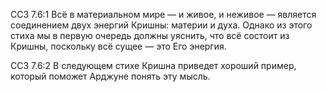 ССЗ 7.6:1	Всё в материальном мире — и живое, и неживое — является соединением двух энергий Кришны: материи и духа. Однако из этого стиха мы в первую очередь должны уяснить, что всё состоит из Кришны, поскольку всё сущее — это Его энергия.

ССЗ 7.6:2	В следующем стихе Кришна приведет хороший пример, который поможет Арджуне понять эту мысль.